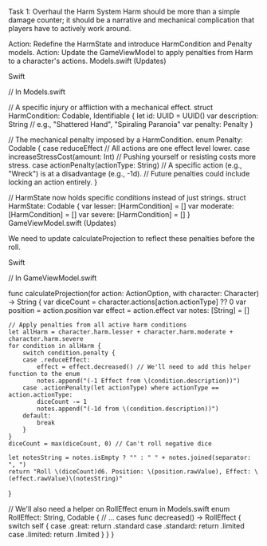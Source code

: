 Task 1: Overhaul the Harm System
Harm should be more than a simple damage counter; it should be a narrative and mechanical complication that players have to actively work around.

Action: Redefine the HarmState and introduce HarmCondition and Penalty models.
Action: Update the GameViewModel to apply penalties from Harm to a character's actions.
Models.swift (Updates)

Swift

// In Models.swift

// A specific injury or affliction with a mechanical effect.
struct HarmCondition: Codable, Identifiable {
    let id: UUID = UUID()
    var description: String // e.g., "Shattered Hand", "Spiraling Paranoia"
    var penalty: Penalty
}

// The mechanical penalty imposed by a HarmCondition.
enum Penalty: Codable {
    case reduceEffect // All actions are one effect level lower.
    case increaseStressCost(amount: Int) // Pushing yourself or resisting costs more stress.
    case actionPenalty(actionType: String) // A specific action (e.g., "Wreck") is at a disadvantage (e.g., -1d).
    // Future penalties could include locking an action entirely.
}

// HarmState now holds specific conditions instead of just strings.
struct HarmState: Codable {
    var lesser: [HarmCondition] = []
    var moderate: [HarmCondition] = []
    var severe: [HarmCondition] = []
}
GameViewModel.swift (Updates)

We need to update calculateProjection to reflect these penalties before the roll.

Swift

// In GameViewModel.swift

func calculateProjection(for action: ActionOption, with character: Character) -> String {
    var diceCount = character.actions[action.actionType] ?? 0
    var position = action.position
    var effect = action.effect
    var notes: [String] = []

    // Apply penalties from all active harm conditions
    let allHarm = character.harm.lesser + character.harm.moderate + character.harm.severe
    for condition in allHarm {
        switch condition.penalty {
        case .reduceEffect:
            effect = effect.decreased() // We'll need to add this helper function to the enum
            notes.append("(-1 Effect from \(condition.description))")
        case .actionPenalty(let actionType) where actionType == action.actionType:
            diceCount -= 1
            notes.append("(-1d from \(condition.description))")
        default:
            break
        }
    }
    diceCount = max(diceCount, 0) // Can't roll negative dice

    let notesString = notes.isEmpty ? "" : " " + notes.joined(separator: ", ")
    return "Roll \(diceCount)d6. Position: \(position.rawValue), Effect: \(effect.rawValue)\(notesString)"
}

// We'll also need a helper on RollEffect enum in Models.swift
enum RollEffect: String, Codable {
    // ... cases
    func decreased() -> RollEffect {
        switch self {
        case .great: return .standard
        case .standard: return .limited
        case .limited: return .limited
        }
    }
}
